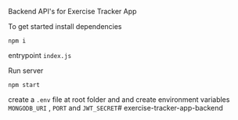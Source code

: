 Backend API's for Exercise Tracker App

To get started install dependencies
```
npm i
```
entrypoint `index.js`

Run server 
```
npm start
```

create a `.env` file at root folder and and create environment variables `MONGODB_URI` , `PORT` and `JWT_SECRET`#   e x e r c i s e - t r a c k e r - a p p - b a c k e n d  
 